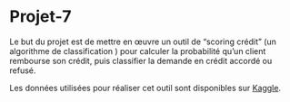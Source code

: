 # Projet-7

Le but du projet est de mettre en œuvre un outil de “scoring crédit” (un algorithme de classification ) pour calculer la probabilité qu’un client rembourse son crédit, puis classifier la demande en crédit accordé ou refusé.

Les données utilisées pour réaliser cet outil sont disponibles sur [Kaggle](https://www.kaggle.com/c/home-credit-default-risk/data).
